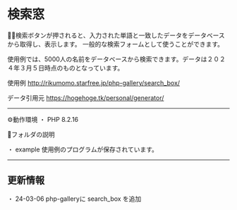 # 検索窓

💁‍♂️検索ボタンが押されると、入力された単語と一致したデータをデータベースから取得し、表示します。
一般的な検索フォームとして使うことができます。

使用例では、5000人の名前をデータベースから検索できます。データは２０２４年３月５日時点のものとなっています。

使用例
http://rikumomo.starfree.jp/php-gallery/search_box/

データ引用元
https://hogehoge.tk/personal/generator/

***

⚙️動作環境
・ PHP 8.2.16

📁フォルダの説明

・ example
使用例のプログラムが保存されています。

***

## 更新情報
・ 24-03-06
php-galleryに search_box を追加
